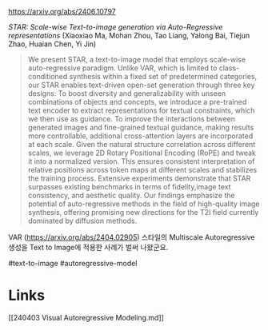 https://arxiv.org/abs/2406.10797

*STAR: Scale-wise Text-to-image generation via Auto-Regressive representations* (Xiaoxiao Ma, Mohan Zhou, Tao Liang, Yalong Bai, Tiejun Zhao, Huaian Chen, Yi Jin)

> We present STAR, a text-to-image model that employs scale-wise auto-regressive paradigm. Unlike VAR, which is limited to class-conditioned synthesis within a fixed set of predetermined categories, our STAR enables text-driven open-set generation through three key designs: To boost diversity and generalizability with unseen combinations of objects and concepts, we introduce a pre-trained text encoder to extract representations for textual constraints, which we then use as guidance. To improve the interactions between generated images and fine-grained textual guidance, making results more controllable, additional cross-attention layers are incorporated at each scale. Given the natural structure correlation across different scales, we leverage 2D Rotary Positional Encoding (RoPE) and tweak it into a normalized version. This ensures consistent interpretation of relative positions across token maps at different scales and stabilizes the training process. Extensive experiments demonstrate that STAR surpasses existing benchmarks in terms of fidelity,image text consistency, and aesthetic quality. Our findings emphasize the potential of auto-regressive methods in the field of high-quality image synthesis, offering promising new directions for the T2I field currently dominated by diffusion methods.

VAR (https://arxiv.org/abs/2404.02905) 스타일의 Multiscale Autoregressive 생성을 Text to Image에 적용한 사례가 벌써 나왔군요.

#text-to-image #autoregressive-model

# Links

[[240403 Visual Autoregressive Modeling.md]]